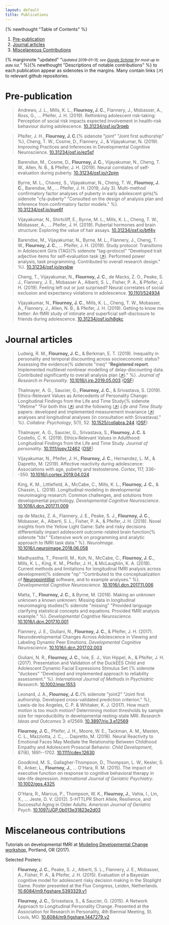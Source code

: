 ```yaml
---
layout: default
title: Publications
---
```


{% newthought "Table of Contents" %}

1. <a href="#pre-publication">Pre-publication</a>
2. <a href="#journal-articles">Journal articles</a>
3. <a href="#miscelaneous-contributions">Miscelaneous Contributions</a>

{% marginnote "updated" "<small><em>Updated 2019&ndash;01&ndash;15; see [Google Scholar](https://scholar.google.com/citations?user=ZzQlngkAAAAJ&hl=en&oi=ao) for most up to date list.</em></small>" %}{% newthought "Descriptions of notable contributions" %} to each publication appear as sidenotes in the margins. Many contain links (&#8599;) to relevant github repositories. 

# Pre-publication

>Andrews, J. L., Mills, K. L., **Flournoy, J. C.**, Flannery, J.,
Mobasser, A., Ross, G., ... Pfeifer, J. H. (2019). Rethinking adolescent
risk-taking: Perception of social risk impacts expected involvement in
health-risk behaviour during adolescence.
[10.31234/osf.io/3rqeb](https://doi.org/10.31234/osf.io/3rqeb)

>Pfeifer, J. H., **Flournoy, J. C.**{% sidenote "joint" "Joint first authorship" %}, Cheng, T. W., Cosme, D.,
Flannery, J., & Vijayakumar, N. (2019). Improving Practices and
Inferences in Developmental Cognitive Neuroscience.
[10.31234/osf.io/ez5sf](https://doi.org/10.31234/osf.io/ez5sf)

>Barendse, M., Cosme, D., **Flournoy, J. C.**, Vijayakumar, N., Cheng, T.
W., Allen, N. B., & Pfeifer, J. H. (2019). Neural correlates of
self-evaluation during puberty.
[10.31234/osf.io/r2pjm](https://doi.org/10.31234/osf.io/r2pjm)

>Byrne, M. L., Chavez, S., Vijayakumar, N., Cheng, T. W., **Flournoy, J.
C.**, Barendse, M., ... Pfeifer, J. H. (2019, July 3). Multi-method
confirmatory factor analyses of puberty in early adolescent girls{% sidenote "cfa-puberty" "Consulted on the design of analysis plan and  inference from confirmatory factor models." %}.
[10.31234/osf.io/pue6f](https://doi.org/10.31234/osf.io/pue6f)

>Vijayakumar, N., Shirtcliff, E., Byrne, M. L., Mills, K. L., Cheng, T.
W., Mobasser, A., ... Pfeifer, J. H. (2019). Pubertal hormones and brain
structure: Exploring the value of hair assays.
[10.31234/osf.io/btf4y](https://doi.org/10.31234/osf.io/btf4y)

>Barendse, M., Vijayakumar, N., Byrne, M. L., Flannery, J., Cheng, T. W.,
**Flournoy, J. C.**, ... Pfeifer, J. H. (2019). Study protocol:
Transitions in Adolescent Girls (TAG){% sidenote "tag-protocol" "Developed trait adjective items for self-evaluation task ([&#8599;](https://github.com/jflournoy/svcwords/tree/tag_protocol_paper)). Performed power analysis, task programming. Contributed to overall research design." %}.
[10.31234/osf.io/pvsbw](https://doi.org/10.31234/osf.io/pvsbw)

>Cheng, T., Vijayakumar, N., **Flournoy, J. C.**, de Macks, Z. O., Peake,
S. J., Flannery, J. E., Mobasser A., Alberti, S. L., Fisher, P. A., &
Pfeifer, J. H. (2019). Feeling left out or just surprised? Neural
correlates of social exclusion and expectancy violations in adolescence.
[10.1101/524934](https://doi.org/10.1101/524934)

>Vijayakumar, N., **Flournoy, J. C.**, Mills, K. L., Cheng, T. W.,
Mobasser, A., Flannery, J., Allen, N. B., & Pfeifer, J. H. (2019).
Getting to know me better: An fMRI study of intimate and superficial
self-disclosure to friends during adolescence.
[10.31234/osf.io/h8gkc](https://doi.org/10.31234/osf.io/h8gkc)

# Journal articles

>Ludwig, R. M., **Flournoy, J. C.**, & Berkman, E. T. (2019).
Inequality in personality and temporal discounting across socioeconomic
status? Assessing the evidence{% sidenote "ineq" "**Registered report**. Implemented multilevel nonlinear modelling of delay-discounting data. Contributed significantly to overall analysis plan ([&#8599;](https://github.com/jflournoy/poverty_project/))." %}. *Journal of Research in Personality*.
[10.1016/j.jrp.2019.05.003](https://doi.org/10.1016/j.jrp.2019.05.003) ([OSF](https://doi.org/10.17605/OSF.IO/BJRW2))

>Thalmayer, A. G., Saucier, G., **Flournoy, J. C.**, & Srivastava, S.
(2019). Ethics-Relevant Values as Antecedents of Personality Change:
Longitudinal Findings from the Life and Time Study{% sidenote "lifetime" "For both this ([&#8599;](https://github.com/psdlab/life-in-time-values-and-personality)) and the following ([&#8599;](https://github.com/psdlab/life-in-time-lifespan-values-dev)) *Life and Time Study* papers: developed and implemented measurement invariance ([&#8599;](https://psdlab.github.io/life-in-time-values-and-personality/national_sample_values_measurement.html)) analyses and longitudinal analyses (in consultation with Srivastava)." %}. *Collabra:
Psychology*, 5(1), 52.
[10.1525/collabra.244](http://doi.org/10.1525/collabra.244) ([OSF](http://doi.org/10.17605/OSF.IO/BDSEU))

>Thalmayer, A. G., Saucier, G., Srivastava, S., **Flournoy, J. C.** &
Costello, C. K. (2019). Ethics‐Relevant Values in Adulthood:
Longitudinal Findings from the Life and Time Study. *Journal of
personality*. [10.1111/jopy.12462](https://doi.org/10.1111/jopy.12462) ([OSF](http://doi.org/10.17605/OSF.IO/MS7AQ))

>Vijayakumar, N., Pfeifer, J. H., **Flournoy, J. C.**, Hernandez, L. M.,
& Dapretto, M. (2019). Affective reactivity during adolescence:
Associations with age, puberty and testosterone. *Cortex*, 117,
336--350.
[10.1016/j.cortex.2019.04.024](https://doi.org/10.1016/j.cortex.2019.04.024)

>King, K. M., Littlefield, A., McCabe, C., Mills, K. L., **Flournoy, J.
C.**, & Chassin, L. (2018). Longitudinal modeling in developmental
neuroimaging research: Common challenges, and solutions from
developmental psychology. *Developmental Cognitive Neuroscience*.
[10.1016/j.dcn.2017.11.009](https://doi.org/10.1016/j.dcn.2017.11.009)

>op de Macks, Z. A., Flannery, J. E., Peake, S. J., **Flournoy, J. C.**,
Mobasser, A., Alberti, S. L., Fisher, P. A., & Pfeifer, J. H. (2018).
Novel insights from the Yellow Light Game: Safe and risky decisions
differentially impact adolescent outcome-related brain function{% sidenote "tds" "Extensive work on programming and analytic approach to fMRI task data." %}.
*NeuroImage*.
[10.1016/j.neuroimage.2018.06.058](https://doi.org/10.1016/j.neuroimage.2018.06.058)

>Madhyastha, T., Peverill, M., Koh, N., McCabe, C., **Flournoy, J. C.**,
Mills, K. L., King, K. M., Pfeifer, J. H., & McLaughlin, K. A. (2018).
Current methods and limitations for longitudinal fMRI analysis across
development{% sidenote "np" "Contributed to the conceptualization of [Neuropointillist](https://github.com/IBIC/neuropointillist) software, and to example analyses." %}. *Developmental Cognitive Neuroscience*.
[10.1016/j.dcn.2017.11.006](https://doi.org/10.1016/j.dcn.2017.11.006)

>Matta, T., **Flournoy, J. C.**, & Byrne, M. (2018). Making an unknown
unknown a known unknown: Missing data in longitudinal neuroimaging
studies{% sidenote "missing" "Provided language clarifying statistical concepts and equations. Provided fMRI analysis example." %}. *Developmental Cognitive Neuroscience*.
[10.1016/j.dcn.2017.10.001](https://doi.org/10.1016/j.dcn.2017.10.001)

>Flannery, J. E., Giuliani, N., **Flournoy, J. C.**, & Pfeifer, J. H.
(2017). Neurodevelopmental Changes Across Adolescence in Viewing and
Labeling Dynamic Peer Emotions. *Developmental Cognitive Neuroscience*.
[10.1016/j.dcn.2017.02.003](http://dx.doi.org/10.1016/j.dcn.2017.02.003)

>Giuliani, N. R., **Flournoy, J. C.**, Ivie, E. J., Von Hippel, A., &
Pfeifer, J. H. (2017). Presentation and Validation of the DuckEES Child
and Adolescent Dynamic Facial Expressions Stimulus Set {% sidenote "duckees" "Developed and implemented approach to reliability assessment." %}. *International
Journal of Methods in Psychiatric Research*.
[10.1002/mpr.1553](https://doi.org/10.1002/mpr.1553)

>Leonard, J. A., **Flournoy, J. C.**{% sidenote "joint2" "Joint first authorship. Developed cross-validated prediction criterion." %}, Lewis-de los Angeles, C. P. &
Whitaker, K. J. (2017). How much motion is too much motion? Determining
motion thresholds by sample size for reproducibility in developmental
resting-state MRI. *Research Ideas and Outcomes* 3: e12569.
[10.3897/rio.3.e12569](https://doi.org/10.3897/rio.3.e12569)

>**Flournoy, J. C.**, Pfeifer, J. H., Moore, W. E., Tackman, A. M.,
Masten, C. L., Mazziotta, J. C., \... Dapretto, M. (2016). Neural
Reactivity to Emotional Faces May Mediate the Relationship Between
Childhood Empathy and Adolescent Prosocial Behavior. *Child
Development*, 87(6), 1691--1702.
[10.1111/cdev.12630](https://doi.org/10.1111/cdev.12630)

>Goodkind, M. S., Gallagher-Thompson, D., Thompson, L. W., Kesler, S. R.,
Anker, L., **Flournoy, J.**, \... O'Hara, R. M. (2015). The impact of
executive function on response to cognitive behavioral therapy in
late-life depression. *International Journal of Geriatric Psychiatry*.
[10.1002/gps.4325](http://doi.org/10.1002/gps.4325)

>O'Hara, R., Marcus, P., Thompson, W. K., **Flournoy, J.**, Vahia, I.,
Lin, X., \... Jeste, D. V. (2012). 5-HTTLPR Short Allele, Resilience,
and Successful Aging in Older Adults. *American Journal of Geriatric
Psych*.
[10.1097/JGP.0b013e31823e2d03](http://doi.org/10.1097/JGP.0b013e31823e2d03)

# Miscelaneous contributions

Tutorials on developmental fMRI at [Modeling Developmental Change workshop](https://osf.io/hym23/), Portland, OR (2017).

Selected Posters:

>**Flournoy, J. C.**, Peake, S. J., Alberti, S. L., Flannery, J. E.,
Mobasser, A., Fisher, P. A., & Pfeifer, J. H. (2015). Evaluation of a
Bayesian cognitive model for adolescent risky decision making in the
Stoplight Game. Poster presented at the Flux Congress, Leiden, Netherlands.
[10.6084/m9.figshare.5393329.v1](https://doi.org/10.6084/m9.figshare.5393329.v1)

>**Flournoy, J. C.**, Srivastava, S., & Saucier, G. (2015). A Network
Approach to Longitudinal Personality Change. Presented at the
Association for Research in Personality, 4th Biennial Meeting, St.
Louis, MO.
[10.6084/m9.figshare.1447279.v2](https://doi.org/10.6084/m9.figshare.1447279.v2)



